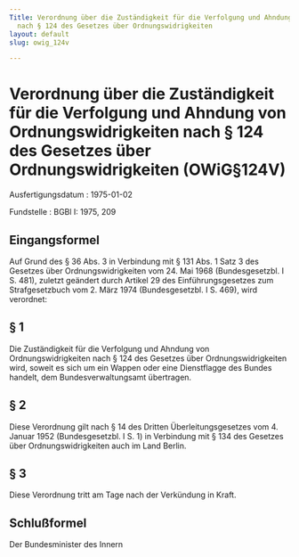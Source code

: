 ```yaml
---
Title: Verordnung über die Zuständigkeit für die Verfolgung und Ahndung von Ordnungswidrigkeiten
  nach § 124 des Gesetzes über Ordnungswidrigkeiten
layout: default
slug: owig_124v

---
```


# Verordnung über die Zuständigkeit für die Verfolgung und Ahndung von Ordnungswidrigkeiten nach § 124 des Gesetzes über Ordnungswidrigkeiten (OWiG§124V)

Ausfertigungsdatum
:   1975-01-02

Fundstelle
:   BGBl I: 1975, 209



## Eingangsformel

Auf Grund des § 36 Abs. 3 in Verbindung mit § 131 Abs. 1 Satz 3 des
Gesetzes über Ordnungswidrigkeiten vom 24. Mai 1968 (Bundesgesetzbl. I
S. 481), zuletzt geändert durch Artikel 29 des Einführungsgesetzes zum
Strafgesetzbuch vom 2. März 1974 (Bundesgesetzbl. I S. 469), wird
verordnet:


## § 1

Die Zuständigkeit für die Verfolgung und Ahndung von
Ordnungswidrigkeiten nach § 124 des Gesetzes über Ordnungswidrigkeiten
wird, soweit es sich um ein Wappen oder eine Dienstflagge des Bundes
handelt, dem Bundesverwaltungsamt übertragen.


## § 2

Diese Verordnung gilt nach § 14 des Dritten Überleitungsgesetzes vom
4\. Januar 1952 (Bundesgesetzbl. I S. 1) in Verbindung mit § 134 des
Gesetzes über Ordnungswidrigkeiten auch im Land Berlin.


## § 3

Diese Verordnung tritt am Tage nach der Verkündung in Kraft.


## Schlußformel

Der Bundesminister des Innern

